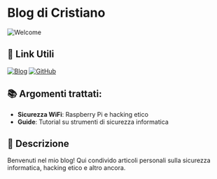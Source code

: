 # Blog di Cristiano 

![Welcome](https://img.shields.io/badge/Benvenuti%20nel%20mio%20blog-blueviolet?style=for-the-badge)

## 🔗 Link Utili

[![Blog](https://img.shields.io/badge/Blog-erpressa.github.io%2Fblog-blue?style=for-the-badge)](https://erpressa.github.io/blog)
[![GitHub](https://img.shields.io/badge/GitHub-erpressa-black?style=for-the-badge&logo=github)](https://github.com/erpressa)


## 📚 Argomenti trattati:
- **Sicurezza WiFi**: 
Raspberry Pi e hacking etico
- **Guide**: Tutorial su strumenti di sicurezza informatica

## 🚀 Descrizione
Benvenuti nel mio blog!
Qui condivido articoli personali sulla sicurezza informatica, hacking etico e altro ancora.
